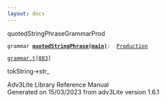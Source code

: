 ```yaml
---
layout: docs
---
```

<span class="title">quotedStringPhrase</span><span class="type">GrammarProd</span>

`grammar `**[`quotedStringPhrase(main)`](../object/quotedStringPhrase(main).html)**` :   `[`Production`](../object/Production.html)

[`grammar.t`](../file/grammar.t.html)`[`[`883`](../source/grammar.t.html#883)`]`

<div class="gramrule">

tokString-\>str\_

</div>

<div class="ftr">

Adv3Lite Library Reference Manual  
Generated on 15/03/2023 from adv3Lite version 1.6.1

</div>
